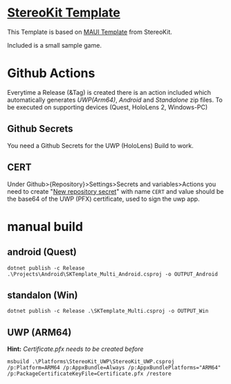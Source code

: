 # [StereoKit Template](https://stereokit.net/)
This Template is based on [MAUI Template](https://github.com/StereoKit/StereoKit.Templates/tree/main/templates/SKTemplate_Multi) from StereoKit.

Included is a small sample game.

# Github Actions
Everytime a Release (&Tag) is created there is an action included which automatically generates *UWP(Arm64)*, *Android* and *Standalone* zip files. To be executed on supporting devices (Quest, HoloLens 2, Windows-PC) 
## Github Secrets
You need a Github Secrets for the UWP (HoloLens) Build to work.
## CERT
Under Github>{Repository}>Settings>Secrets and variables>Actions you need to create "[New repository secret](./settings/secrets/actions/new)" with name `CERT` and value should be the base64 of the UWP (PFX) certificate, used to sign the uwp app.

# manual build
## android (Quest)
`dotnet publish -c Release .\Projects\Android\SKTemplate_Multi_Android.csproj -o OUTPUT_Android`
## standalon (Win)
`dotnet publish -c Release .\SKTemplate_Multi.csproj -o OUTPUT_Win`
## UWP (ARM64)
**Hint:** *Certificate.pfx needs to be created before*

`msbuild .\Platforms\StereoKit_UWP\StereoKit_UWP.csproj /p:Platform=ARM64 /p:AppxBundle=Always /p:AppxBundlePlatforms="ARM64" /p:PackageCertificateKeyFile=Certificate.pfx /restore`